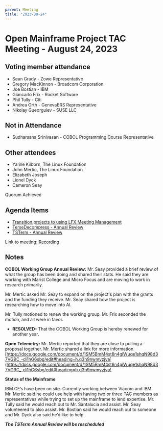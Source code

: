 ```yaml
---
parent: Meeting
title: "2023-08-24"
---
```

# Open Mainframe Project TAC Meeting - August 24, 2023


## Voting member attendance



* Sean Grady - Zowe Representative
* Gregory MacKinnon - Broadcom Corporation
* Joe Bostian - IBM
* Giancarlo Frix - Rocket Software
* Phil Tully - Citi
* Andrea Orth - GenevaERS Representative
* Nikolay Gueorguiev - SUSE LLC

## Not in Attendance

* Sudharsana Srinivasan - COBOL Programming Course Representative


## Other attendees



* Yarille Kilborn, The Linux Foundation
* John Mertic, The Linux Foundation
* Elizabeth Joseph
* Lionel Dyck
* Cameron Seay

Quorum Achieved

## Agenda Items



* <span style="text-decoration:underline;">Transition projects to using LFX Meeting Management</span>
* <span style="text-decoration:underline;">TerseDecompress - Annual Review</span>
* <span style="text-decoration:underline;">TSTerm - Annual Review</span>

Link to meeting:[ Recording](https://zoom.us/rec/play/uAkI398ILWcq_CmM_WoNBiGt3o9NCL0eYWojyc3IiNWeqeV7dP9qLTG2xbJYsvRkiSfS5iPtmJI7sI60.pkhVrZ5G1t1dvRJJ?canPlayFromShare=true&from=share_recording_detail&continueMode=true&componentName=rec-play&originRequestUrl=https%3A%2F%2Fzoom.us%2Frec%2Fshare%2FakBFNuociFDzVqWnASjFHoVkxakif1wJroZRt8Jec4F48wyTps_Y0fHfrgVt2y9-.oFooAY8_yiuu2U4h)


## Notes

**COBOL Working Group Annual Review:** Mr. Seay provided a brief review of what the group has been doing and shared their stats. He said they are working with Marist College and Micro Focus and are moving to work in research primarily.

Mr. Mertic asked Mr. Seay to expand on the project's plan with the grants and the funding they receive. Mr. Seay shared how the project is researching how to move into AI.

Mr. Tully motioned to renew the working group. Mr. Frix seconded the motion, and all were in favor. 
- **RESOLVED-** That the COBOL Working Group is hereby renewed for another year.

 
**Open Telemetry:** Mr. Mertic reported that they are close to pulling a proposal together. Mr. Mertic shared a link for more information. [https://docs.google.com/document/d/1SM5BmM4st8n4giWuqe1shqN98d37VG9C_-di1hG6sbg/edit#heading=h.q3h9nwmyzjva](https://docs.google.com/document/d/1SM5BmM4st8n4giWuqe1shqN98d37VG9C_-di1hG6sbg/edit#heading=h.q3h9nwmyzjva)


**Status of the Mainframe**

IBM CE’s have been on site. Currently working between Viacom and IBM. Mr. Mertic said he could use help with having two or three TAC members as representatives while trying to set up the mainframe to lend expertise. Mr. Tully said he would reach out to Mr. Santalucia and assist. Mr. Seay volunteered to also assist. Mr. Bostian said he would reach out to someone and Mr. Dyck also said he’d like to help.

 
***The TSTerm Annual Review will be rescheduled***
